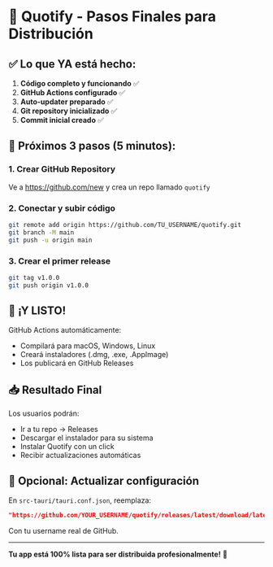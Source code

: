 # 🚀 Quotify - Pasos Finales para Distribución

## ✅ Lo que YA está hecho:

1. **Código completo y funcionando** ✅
2. **GitHub Actions configurado** ✅  
3. **Auto-updater preparado** ✅
4. **Git repository inicializado** ✅
5. **Commit inicial creado** ✅

## 🎯 Próximos 3 pasos (5 minutos):

### 1. Crear GitHub Repository
Ve a https://github.com/new y crea un repo llamado `quotify`

### 2. Conectar y subir código
```bash
git remote add origin https://github.com/TU_USERNAME/quotify.git
git branch -M main
git push -u origin main
```

### 3. Crear el primer release
```bash
git tag v1.0.0
git push origin v1.0.0
```

## 🎉 ¡Y LISTO!

GitHub Actions automáticamente:
- Compilará para macOS, Windows, Linux
- Creará instaladores (.dmg, .exe, .AppImage)  
- Los publicará en GitHub Releases

## 📥 Resultado Final

Los usuarios podrán:
- Ir a tu repo → Releases
- Descargar el instalador para su sistema
- Instalar Quotify con un click
- Recibir actualizaciones automáticas

## 🔧 Opcional: Actualizar configuración

En `src-tauri/tauri.conf.json`, reemplaza:
```json
"https://github.com/YOUR_USERNAME/quotify/releases/latest/download/latest.json"
```

Con tu username real de GitHub.

---

**Tu app está 100% lista para ser distribuida profesionalmente!** 🎊